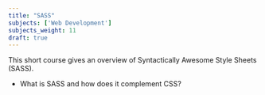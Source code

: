 ```yaml
---
title: "SASS"
subjects: ['Web Development']
subjects_weight: 11
draft: true
---
```


This short course gives an overview of Syntactically Awesome Style Sheets (SASS).

- What is SASS and how does it complement CSS?
